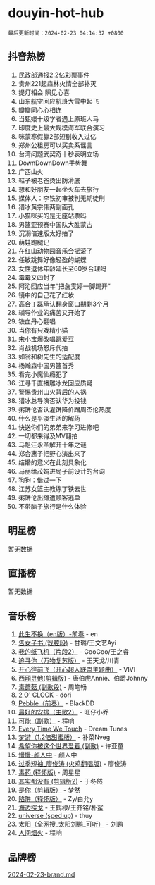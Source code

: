 # douyin-hot-hub

`最后更新时间：2024-02-23 04:14:32 +0800`

## 抖音热榜

1. 民政部通报2.2亿彩票事件
1. 贵州221起森林火情全部扑灭
1. 提灯相会 照见心喜
1. 山东航空回应航班大雪中起飞
1. 瓣瓣同心心相连
1. 当甄嬛十级学者遇上原班人马
1. 印度史上最大规模海军联合演习
1. 咪蒙寒假靠2部短剧收入过亿
1. 郑州公租房可以买卖系谣言
1. 台湾问题武契奇十秒表明立场
1. DownDownDown手势舞
1. 广西山火
1. 鞋子被老爸烫出防滑底
1. 想和好朋友一起坐火车去旅行
1. 媒体人：李铁初审被判无期徒刑
1. 猎冰黄宗伟两副面孔
1. 小猫咪买的是无座站票吗
1. 男篮亚预赛中国队大胜蒙古
1. 沉溺倍速版太好拍了
1. 萌娃跑腿记
1. 在红山动物园音乐会摇滚了
1. 任敏跳舞好像轻盈的蝴蝶
1. 女性退休年龄延长至60岁合理吗
1. 霉霉又四封了
1. 阿沁回应当年“把詹雯婷一脚踢开”
1. 镜中的自己花了红妆
1. 高合丁磊承认翻身窗口期剩3个月
1. 辅导作业的痛苦又开始了
1. 铁血丹心翻唱
1. 当你有只戏精小猫
1. 宋小宝爆改唱跳爱豆
1. 肖战机场怒斥代拍
1. 如翁和树先生的适配度
1. 杨瀚森中国男篮首秀
1. 看完小魔仙瘾犯了
1. 江寻千直播雕冰龙回应质疑
1. 警惕贵州山火背后的人祸
1. 猎冰总导演否认华为投钱
1. 粥饼伦否认灌饼降价蹭周杰伦热度
1. 什么是平淡生活的解药
1. 快送你们的弟弟来学习进修吧
1. 一切都来得及MV翻拍
1. 马魁汪永革解开十年之谜
1. 郑合惠子把野心演出来了
1. 结婚的意义在此刻具象化
1. 马丽给茂娟进局子前设计的台词
1. 狗狗：借过一下
1. 江苏女篮主教练丁铁去世
1. 粥饼伦出摊遭顾客逃单
1. 不带脑子旅行是什么体验

## 明星榜

暂无数据

## 直播榜

暂无数据

## 音乐榜

1. [此生不换（en版）-前奏](https://sf5-hl-cdn-tos.douyinstatic.com/obj/tos-cn-ve-2774/oMDvUGwhKrKYDEqXiMYEwxZqBWIJFA92CiLAO) - en
1. [告女子书 (戏腔段)](https://sf5-hl-cdn-tos.douyinstatic.com/obj/tos-cn-ve-2774/osCCzFxWgstBDi92ZfBB4ht7gQENBmQMAl0eI6) - 甘璐/王文艺Ayi
1. [我的纸飞机（片段2）](https://sf6-cdn-tos.douyinstatic.com/obj/tos-cn-ve-2774/oM2ZrKcg2CD5AeRB2gkeXOFB1IxAGJdZPazYHf) - GooGoo/王之睿
1. [追寻你（万物复苏版）](https://sf3-cdn-tos.douyinstatic.com/obj/tos-cn-ve-2774/oYeAZJsbjIDit9APmBg8u6uDUQnHmoCf3gbo74) - 王天戈/川青
1. [开心往前飞（开心超人联盟主题曲）](https://sf3-cdn-tos.douyinstatic.com/obj/tos-cn-ve-2774/9d8fb7c82cf1421fb93a9fe925275e0a) - VIVI
1. [西厢寻他(剪辑版)](https://sf6-cdn-tos.douyinstatic.com/obj/tos-cn-ve-2774/oUsAVfAQKlRNxEv5qxvIB8o5qmIWUcXbzJKJhw) - 唐伯虎Annie、伯爵Johnny
1. [毒蘑菇 (副歌段)](https://sf5-hl-cdn-tos.douyinstatic.com/obj/tos-cn-ve-2774/ocDEUsfdLjxnlFXtfogBCiQCEqYB7QZgZ8VViM) - 周笔畅
1. [2 O' CLOCK](https://sf6-cdn-tos.douyinstatic.com/obj/tos-cn-ve-2774/oIUBICeqlYQHTigCBOnCMlwBZJkgiBjt1oDfbg) - dori
1. [Pebble（前奏）](https://sf3-cdn-tos.douyinstatic.com/obj/tos-cn-ve-2774/5e6913036e674b34b92df6abd1361f00) - BlackDD
1. [最好的安排（主歌2）](https://sf3-cdn-tos.douyinstatic.com/obj/tos-cn-ve-2774/oMMZX1DuHpMwgoDztBmZswgQnbCeeANZxBHkFY) - 旺仔小乔
1. [可能（副歌）](https://sf5-hl-cdn-tos.douyinstatic.com/obj/tos-cn-ve-2774/cde1731888894259b333569393c2fb51) - 程响
1. [Every Time We Touch](https://sf5-hl-cdn-tos.douyinstatic.com/obj/tos-cn-ve-2774/ogN6lUKQeBBfEVhIOMikG1CcJjugxk1tztZyhP) - Dream Tunes
1. [梦游（1.2倍甜蜜版）](https://sf5-hl-cdn-tos.douyinstatic.com/obj/tos-cn-ve-2774/o4gyAUm8hwufoEABmwVIiQtHsFuGzAEEWtNMzo) - 补菜Nveg
1. [希望你被这个世界爱着 (副歌)](https://sf5-hl-cdn-tos.douyinstatic.com/obj/tos-cn-ve-2774/oUHCmWQfZlE3QQBKBeD8rCFLpJzPgCpImhsxMt) - 许亚童
1. [慢慢-颜人中](https://sf6-cdn-tos.douyinstatic.com/obj/tos-cn-ve-2774/ocjHNfBXdBxQNC8ZGAeoLMFTUgtBg8bkExunDC) - 颜人中
1. [过季短袖_廖俊涛 (火鸡翻唱版)](https://sf5-hl-cdn-tos.douyinstatic.com/obj/tos-cn-ve-2774/ogQVJl0tRBKxQgZji7YClFEBrVDeHpPTWfCZbQ) - 廖俊涛
1. [毒药 (释怀版)](https://sf3-cdn-tos.douyinstatic.com/obj/tos-cn-ve-2774/oYILMEAzspdZBIzy4frJNB8ZHPHWAhiwowd4Ad) - 周星星
1. [其实都没有 (剪辑版2)](https://sf6-cdn-tos.douyinstatic.com/obj/tos-cn-ve-2774/oEBNQenHZtBhxYjGgUDQk0BCHTigQafgFlbQ7k) - 于冬然
1. [是你（剪辑版）](https://sf3-cdn-tos.douyinstatic.com/obj/tos-cn-ve-2774/46019dae783c4c969944217fe1cfafc4) - 梦然
1. [陷阱（释怀版）](https://sf5-hl-cdn-tos.douyinstatic.com/obj/tos-cn-ve-2774/oE8C21LeZrzKLDFfQYgMzx4GAIHageG5IzayY7) - Zy/白允y
1. [海边探戈](https://sf6-cdn-tos.douyinstatic.com/obj/tos-cn-ve-2774/os9gE0VQCGqt6VQkZDyBBYvfSDY0QFe3vVmubn) - 王鹤棣/王齐铭/朴鲨
1. [universe (sped up)](https://sf5-hl-cdn-tos.douyinstatic.com/obj/tos-cn-ve-2774/oIQnurQLDCsdYeegkM4CKuVb23MZBXtX6QB8bv) - thuy
1. [太阳（全网搜_太阳刘鹏_可听）](https://sf5-hl-cdn-tos.douyinstatic.com/obj/tos-cn-ve-2774/ogWbyIQnlBFImVbeDocRdCIYtBHlbJXgfZMvgz) - 刘鹏
1. [人间烟火](https://sf6-cdn-tos.douyinstatic.com/obj/tos-cn-ve-2774/947983139f35446684610238bba8e7a9) - 程响

## 品牌榜

[2024-02-23-brand.md](2024-02-23-brand.md)
